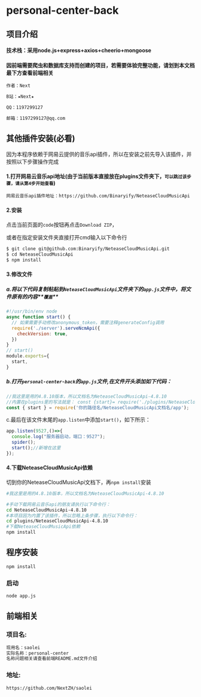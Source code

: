 # personal-center-back

## 项目介绍

#### 技术栈：采用node.js+express+axios+cheerio+mongoose

#### 因前端需要爬虫和数据库支持而创建的项目，若需要体验完整功能，请划到本文档最下方查看前端相关

```sh
作者：Next

B站：★Next★

QQ：1197299127

邮箱：1197299127@qq.com
```

## 其他插件安装(必看)

因为本程序依赖于网易云提供的音乐api插件，所以在安装之前先导入该插件，并按照以下步骤操作完成

#### 1.打开网易云音乐api地址(由于当前版本直接放在plugins文件夹下，`可以跳过该步骤，请从第4步开始查看`)

```sh
网易云音乐api插件地址：https://github.com/Binaryify/NeteaseCloudMusicApi
```

#### 2.安装

点击当前页面的`code`按钮再点击`Download ZIP`，

或者在指定安装文件夹直接打开cmd输入以下命令行

```sh
$ git clone git@github.com:Binaryify/NeteaseCloudMusicApi.git
$ cd NeteaseCloudMusicApi
$ npm install
```

#### 3.修改文件

##### a.将以下代码复制粘贴到`NeteaseCloudMusicApi`文件夹下的`app.js`文件中，将文件原有的内容**`覆盖`**

```js
#!/usr/bin/env node
async function start() {
  // 如果需要手动修改anonymous_token，需要注释generateConfig调用
  require('./server').serveNcmApi({
    checkVersion: true,
  })
}
// start()
module.exports={
  start,
}
```

##### b.打开`personal-center-back`的`app.js`文件,在文件开头添加如下代码：

```js
//我这里是用的4.8.10版本，所以文档名为NeteaseCloudMusicApi-4.8.10
//内置在plugins里的写法就是： const {start}= require('./plugins/NeteaseCloudMusicApi-4.8.10/app');
const { start } = require('你的路径名/NeteaseCloudMusicApi文档名/app');
```

c.最后在该文件末尾的`app.listen`中添加`start()`，如下所示：

```js
app.listen(9527,()=>{
  console.log("服务器启动，端口：9527");
  spider();
  start();//新增在这里
});
```

#### 4.下载NeteaseCloudMusicApi依赖

切到你的NeteaseCloudMusicApi文档下，再`npm install`安装

```sh
#我这里是用的4.8.10版本，所以文档名为NeteaseCloudMusicApi-4.8.10

#手动下载网易云音乐api的朋友请执行以下命令行：
cd NeteaseCloudMusicApi-4.8.10
#本项目因为内置了该插件，所以忽略上条步骤，执行以下命令行：
cd plugins/NeteaseCloudMusicApi-4.8.10
#下载NeteaseCloudMusicApi依赖
npm install
```

## 程序安装

```sh
npm install
```

### 启动

```sh
node app.js
```

## 前端相关

### 项目名: 

````sh
现用名：saolei
实际名称：personal-center
名称问题相关请查看前端README.md文件介绍
````

### 地址:

```sh
https://github.com/NextZH/saolei
```

